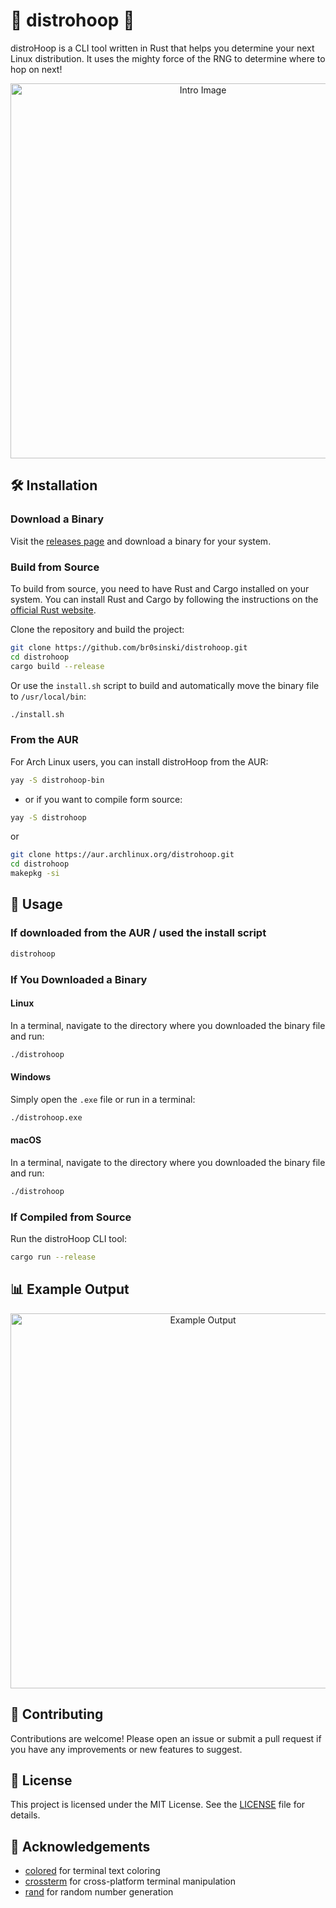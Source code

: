 # 🐧 distrohoop 🐧

distroHoop is a CLI tool written in Rust that helps you determine your next Linux distribution. It uses the mighty force of the RNG to determine where to hop on next!

<div align="center">
    <img src="/img/intro.png" alt="Intro Image" width="600">
</div>

## 🛠️ Installation

### Download a Binary

Visit the [releases page](https://github.com/br0sinski/distrohoop/releases) and download a binary for your system.

### Build from Source

To build from source, you need to have Rust and Cargo installed on your system. You can install Rust and Cargo by following the instructions on the [official Rust website](https://www.rust-lang.org/tools/install).

Clone the repository and build the project:

```sh
git clone https://github.com/br0sinski/distrohoop.git
cd distrohoop
cargo build --release
```

Or use the `install.sh` script to build and automatically move the binary file to `/usr/local/bin`:

```sh
./install.sh
```

### From the AUR

For Arch Linux users, you can install distroHoop from the AUR:
```sh
yay -S distrohoop-bin
```
- or if you want to compile form source:

```sh
yay -S distrohoop
```

or

```sh
git clone https://aur.archlinux.org/distrohoop.git
cd distrohoop
makepkg -si
```

## 🚀 Usage

### If downloaded from the AUR / used the install script
```sh
distrohoop
```

### If You Downloaded a Binary

#### Linux

In a terminal, navigate to the directory where you downloaded the binary file and run:

```sh
./distrohoop
```

#### Windows

Simply open the `.exe` file or run in a terminal:

```sh
./distrohoop.exe
```

#### macOS

In a terminal, navigate to the directory where you downloaded the binary file and run:

```sh
./distrohoop
```

### If Compiled from Source

Run the distroHoop CLI tool:

```sh
cargo run --release
```

## 📊 Example Output

<div align="center">
    <img src="/img/example.gif" alt="Example Output" width="600">
</div>

## 🤝 Contributing

Contributions are welcome! Please open an issue or submit a pull request if you have any improvements or new features to suggest.

## 📄 License

This project is licensed under the MIT License. See the [LICENSE](LICENSE) file for details.

## 🙏 Acknowledgements

- [colored](https://github.com/mackwic/colored) for terminal text coloring
- [crossterm](https://github.com/crossterm-rs/crossterm) for cross-platform terminal manipulation
- [rand](https://github.com/rust-random/rand) for random number generation

